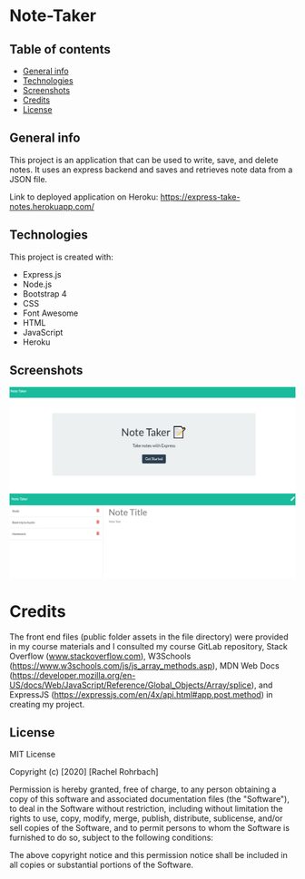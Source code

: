 # Note-Taker

## Table of contents
* [General info](#general-info)
* [Technologies](#technologies)
* [Screenshots](#screenshots)
* [Credits](#credits)
* [License](#license)

## General info
This project is an application that can be used to write, save, and delete notes. It uses an express backend and saves and retrieves note data from a JSON file. 

Link to deployed application on Heroku: https://express-take-notes.herokuapp.com/ 

## Technologies
This project is created with: 
* Express.js
* Node.js 
* Bootstrap 4
* CSS
* Font Awesome
* HTML
* JavaScript
* Heroku

## Screenshots 
![app home screenshot](public/assets/images/home-screenshot.png)
![app notes screenshot](public/assets/images/notes-screenshot.png)

# Credits
The front end files (public folder assets in the file directory) were provided in my course materials and I consulted my course GitLab repository, Stack Overflow (www.stackoverflow.com), W3Schools (https://www.w3schools.com/js/js_array_methods.asp), MDN Web Docs (https://developer.mozilla.org/en-US/docs/Web/JavaScript/Reference/Global_Objects/Array/splice), and ExpressJS (https://expressjs.com/en/4x/api.html#app.post.method) in creating my project. 

## License
MIT License

Copyright (c) [2020] [Rachel Rohrbach]

Permission is hereby granted, free of charge, to any person obtaining a copy
of this software and associated documentation files (the "Software"), to deal
in the Software without restriction, including without limitation the rights
to use, copy, modify, merge, publish, distribute, sublicense, and/or sell
copies of the Software, and to permit persons to whom the Software is
furnished to do so, subject to the following conditions:

The above copyright notice and this permission notice shall be included in all
copies or substantial portions of the Software.